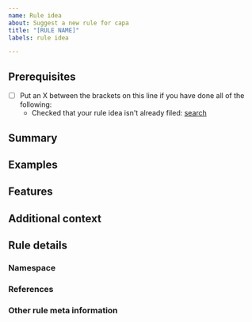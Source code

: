 ```yaml
---
name: Rule idea
about: Suggest a new rule for capa
title: "[RULE NAME]"
labels: rule idea

---
```


<!--
Please use your proposed rule name as issue title. See convention at https://github.com/mandiant/capa-rules/blob/master/doc/format.md#rule-name.

The more information you can provide the better. However, we would rather collect more ideas than miss an interesting rule because of the amount of required data. So in that case you submit whatever you can.    

Have you read Google's Code of Conduct? By filing an issue, you are expected to comply with it, including treating everyone with respect: https://opensource.google/conduct
-->

## Prerequisites

* [ ] Put an X between the brackets on this line if you have done all of the following:
    * Checked that your rule idea isn't already filed: [search](https://github.com/mandiant/capa-rules/issues?q=is%3Aissue+is%3Aopen+)

## Summary

<!-- Rule name and/or one paragraph explanation of the capability (if not self-explanatory). -->

## Examples

<!-- If you can, please include hashes of publicly available samples that contain the capability this rule should detect. If you've reverse engineered a sample please also include offsets or any additional information. -->

## Features

<!-- What combination of features can be used to identify the capability? See https://github.com/mandiant/capa-rules/blob/master/doc/format.md#extracted-features. -->

## Additional context

<!-- Add any other context or screenshots about the rule idea here. -->

## Rule details

### Namespace
<!-- What rule namespace do you propose? See convention at https://github.com/mandiant/capa-rules/blob/master/doc/format.md#rule-namespace. -->

### References

<!-- Links or references to additional information on the capability. -->

### Other rule meta information

<!-- capability and technique tagging via `att&ck`, `mbc`, etc. See https://github.com/mandiant/capa-rules/blob/master/doc/format.md#meta-block. -->
